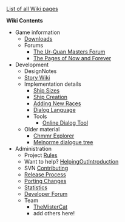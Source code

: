 [List of all Wiki pages](http://code.google.com/p/project6014/w/list)

**Wiki Contents**

  * Game information
    * [Downloads](Downloads.md)
    * Forums
      * [The Ur-Quan Masters Forum](http://forum.uqm.stack.nl/index.php?board=1.0)
      * [The Pages of Now and Forever](http://star-control.com/community/viewforum.php?f=9)
  * Development
    * DesignNotes
    * [Story Wiki](http://code.google.com/p/story-creation/wiki/Welcome?tm=6)
    * Implementation details
      * [Ship Sizes](ShipSizes.md)
      * [Ship Creation](ShipCreation.md)
      * [Adding New Races](AddingNewRaces.md)
      * [Dialog Language](DialogLanguage.md)
      * Tools
        * [Online Dialog Tool](http://mooses.nl/uqm/wip/js-dialogue/#)
    * Older material
      * [Chmmr Explorer](ChmmrExplorer.md)
      * [Melnorme dialogue tree](http://code.google.com/p/project6014/source/browse/trunk/sc2/doc/mod/melnorme.png)
  * Administration
    * Project [Rules](Rules.md)
    * Want to help? [HelpingOutIntroduction](HelpingOutIntroduction.md)
    * SVN [Contributing](Contributing.md)
    * [Release Process](ReleaseProcess.md)
    * [Porting Changes](PortingChanges.md)
    * [Statistics](Statistics.md)
    * [Developer Forum](https://groups.google.com/forum/?fromgroups#!forum/project6014-dev)
    * Team
      * [TheMisterCat](TheMisterCat.md)
      * add others here!